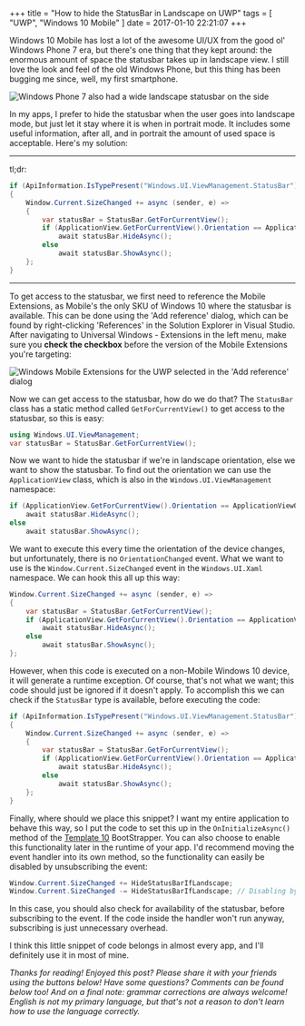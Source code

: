 +++
title = "How to hide the StatusBar in Landscape on UWP"
tags = [ "UWP", "Windows 10 Mobile" ]
date = 2017-01-10 22:21:07
+++


Windows 10 Mobile has lost a lot of the awesome UI/UX from the good ol' Windows Phone 7 era, but there's one thing that they kept around: the enormous amount of space the statusbar takes up in landscape view. I still love the look and feel of the old Windows Phone, but this thing has been bugging me since, well, my first smartphone.
<!-- more -->

![Windows Phone 7 also had a wide landscape statusbar on the side](/assets/20170110-how-to-hide-the-statusbar-in-landscape-on-uwp/wp7.jpg "The StatusBar on WP7 (screenshots were impossible, back then)")

In my apps, I prefer to hide the statusbar when the user goes into landscape mode, but just let it stay where it is when in portrait mode. It includes some useful information, after all, and in portrait the amount of used space is acceptable. Here's my solution:

------
tl;dr:
```csharp
if (ApiInformation.IsTypePresent("Windows.UI.ViewManagement.StatusBar"))
{
    Window.Current.SizeChanged += async (sender, e) =>
    {
        var statusBar = StatusBar.GetForCurrentView();
        if (ApplicationView.GetForCurrentView().Orientation == ApplicationViewOrientation.Landscape)
            await statusBar.HideAsync();
        else
            await statusBar.ShowAsync();
    };
}
```
------

To get access to the statusbar, we first need to reference the Mobile Extensions, as Mobile's the only SKU of Windows 10 where the statusbar is available. This can be done using the 'Add reference' dialog, which can be found by right-clicking 'References' in the Solution Explorer in Visual Studio. After navigating to Universal Windows - Extensions in the left menu, make sure you **check the checkbox** before the version of the Mobile Extensions you're targeting:

![Windows Mobile Extensions for the UWP selected in the 'Add reference' dialog](/2017/01/10/how-to-hide-the-statusbar-in-landscape-on-uwp/references.png "The 'Add reference' dialog")

Now we can get access to the statusbar, how do we do that? The `StatusBar` class has a static method called `GetForCurrentView()` to get access to the statusbar, so this is easy:

```csharp
using Windows.UI.ViewManagement;
var statusBar = StatusBar.GetForCurrentView();
```

Now we want to hide the statusbar if we're in landscape orientation, else we want to show the statusbar. To find out the orientation we can use the `ApplicationView` class, which is also in the `Windows.UI.ViewManagement` namespace:

```csharp
if (ApplicationView.GetForCurrentView().Orientation == ApplicationViewOrientation.Landscape)
    await statusBar.HideAsync();
else
    await statusBar.ShowAsync();
```

We want to execute this every time the orientation of the device changes, but unfortunately, there is no `OrientationChanged` event. What we want to use is the `Window.Current.SizeChanged` event in the `Windows.UI.Xaml` namespace. We can hook this all up this way:

```csharp
Window.Current.SizeChanged += async (sender, e) =>
{
    var statusBar = StatusBar.GetForCurrentView();
    if (ApplicationView.GetForCurrentView().Orientation == ApplicationViewOrientation.Landscape)
        await statusBar.HideAsync();
    else
        await statusBar.ShowAsync();
};
```

However, when this code is executed on a non-Mobile Windows 10 device, it will generate a runtime exception. Of course, that's not what we want; this code should just be ignored if it doesn't apply. To accomplish this we can check if the `StatusBar` type is available, before executing the code:

```csharp
if (ApiInformation.IsTypePresent("Windows.UI.ViewManagement.StatusBar"))
{
    Window.Current.SizeChanged += async (sender, e) =>
    {
        var statusBar = StatusBar.GetForCurrentView();
        if (ApplicationView.GetForCurrentView().Orientation == ApplicationViewOrientation.Landscape)
            await statusBar.HideAsync();
        else
            await statusBar.ShowAsync();
    };
}
```

Finally, where should we place this snippet? I want my entire application to behave this way, so I put the code to set this up in the `OnInitializeAsync()` method of the [Template 10](https://aka.ms/template10) BootStrapper. You can also choose to enable this functionality later in the runtime of your app. I'd recommend moving the event handler into its own method, so the functionality can easily be disabled by unsubscribing the event:

```csharp
Window.Current.SizeChanged += HideStatusBarIfLandscape;
Window.Current.SizeChanged -= HideStatusBarIfLandscape; // Disabling by unsubscribing
```

In this case, you should also check for availability of the statusbar, before subscribing to the event. If the code inside the handler won't run anyway, subscribing is just unnecessary overhead.

I think this little snippet of code belongs in almost every app, and I'll definitely use it in most of mine.

*Thanks for reading! Enjoyed this post? Please share it with your friends using the buttons below! Have some questions? Comments can be found below too! And on a final note: grammar corrections are always welcome! English is not my primary language, but that's not a reason to don't learn how to use the language correctly.*
